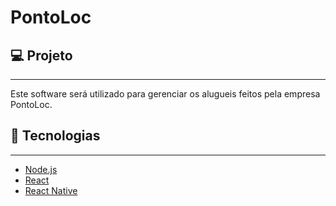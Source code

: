 # PontoLoc

## 💻 Projeto

---

Este software será utilizado para gerenciar os alugueis feitos pela empresa PontoLoc.

## :rocket: Tecnologias

---

- [Node.js](https://nodejs.org/en/)
- [React](https://reactjs.org/)
- [React Native](https://facebook.github.io/react-native/)

